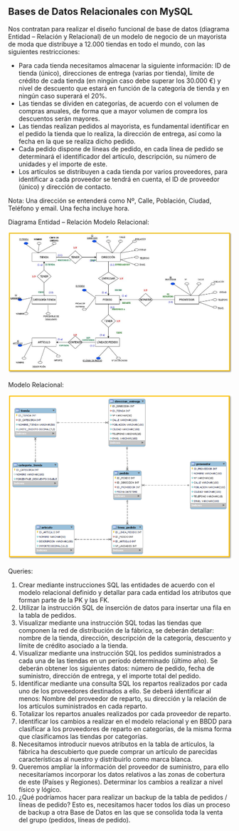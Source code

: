 ﻿## **Bases de Datos Relacionales con MySQL**

Nos  contratan  para  realizar  el  diseño  funcional  de  base  de  datos  (diagrama  Entidad  –  Relación  y Relacional) de un modelo de negocio de un mayorista de moda que distribuye a 12.000 tiendas en todo el mundo, con las siguientes restricciones:

- Para cada tienda necesitamos almacenar la siguiente información: ID de tienda (único), direcciones de entrega (varias por tienda), límite de crédito de cada tienda (en ningún caso debe superar los 30.000 €) y nivel de descuento que estará en función de la categoría de tienda y en ningún caso superará el 20%.  
- Las tiendas se dividen en categorías, de acuerdo con el volumen de compras anuales, de forma que a mayor volumen de compra los descuentos serán mayores.  
- Las tiendas realizan pedidos al mayorista, es fundamental identificar en el pedido la tienda que lo realiza, la dirección de entrega, así como la fecha en la que se realiza dicho pedido. 
- Cada pedido dispone de líneas de pedido, en cada línea de pedido se determinará el identificador del artículo, descripción, su número de unidades y el importe de este.  
- Los artículos se distribuyen a cada tienda por varios proveedores, para identificar a cada proveedor se tendrá en cuenta, el ID de proveedor (único) y dirección de contacto.  

Nota: Una dirección se entenderá como Nº, Calle, Población, Ciudad, Teléfono y email. Una fecha incluye hora.  

Diagrama Entidad – Relación Modelo Relacional:

![Descripción de la imagen](imagenes/diagramaE-R.jpg)

Modelo Relacional: 

![Descripción de la imagen](imagenes/diagramaRelacional.png)

Queries: 

1. Crear mediante instrucciones SQL las entidades de acuerdo con el modelo relacional definido y detallar para  cada entidad  los  atributos  que  forman  parte  de  la  PK  y  las  FK. 
1. Utilizar la instrucción SQL de inserción de datos para insertar una fila en la tabla de pedidos. 
1. Visualizar mediante una instrucción SQL todas las tiendas que componen la red de distribución de la fábrica, se deberán detallar: nombre de la tienda, dirección, descripción de la categoría, descuento y límite de crédito asociado a la tienda. 
1. Visualizar mediante una instrucción SQL los pedidos suministrados a cada una de las tiendas en un período determinado (último año). Se deberán obtener los siguientes datos: número de pedido, fecha de suministro, dirección de entrega, y el importe total del pedido. 
1. Identificar  mediante  una  consulta  SQL  los  repartos  realizados  por  cada  uno  de  los  proveedores destinados a ello. Se deberá identificar al menos: Nombre del proveedor de reparto, su dirección y la relación de los artículos suministrados en cada reparto. 
6. Totalizar los repartos anuales realizados por cada proveedor de reparto. 
6. Identificar los cambios a realizar en el modelo relacional y en BBDD para clasificar a los proveedores de reparto en categorías, de la misma forma que clasificamos las tiendas por categorías. 
6. Necesitamos introducir nuevos atributos en la tabla de artículos, la fábrica ha descubierto que puede comprar un artículo de parecidas características al nuestro y distribuirlo como marca blanca.  
6. Queremos ampliar la información del proveedor de suministro, para ello necesitaríamos incorporar los datos  relativos a  las zonas de  cobertura de este  (Países  y  Regiones).  Determinar  los  cambios a realizar a nivel físico y lógico. 
6. ¿Qué podríamos hacer para realizar un backup de la tabla de pedidos / líneas de pedido? Esto es, necesitamos hacer todos los días un proceso de backup a otra Base de Datos en las que se consolida toda la venta del grupo (pedidos, líneas de pedido). 





